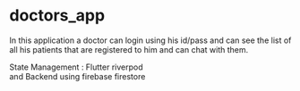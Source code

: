 # doctors_app

In this application a doctor can login using his id/pass and can see the list of all his patients that are registered to him and can chat with them.

State Management : Flutter riverpod<br>
and Backend using firebase firestore
